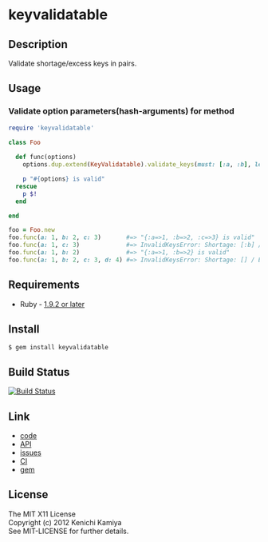 keyvalidatable
==============

Description
-----------

Validate shortage/excess keys in pairs.

Usage
-----

### Validate option parameters(hash-arguments) for method

```ruby
require 'keyvalidatable'
    
class Foo

  def func(options)
    options.dup.extend(KeyValidatable).validate_keys(must: [:a, :b], let: [:c])

    p "#{options} is valid"
  rescue
    p $!
  end

end

foo = Foo.new
foo.func(a: 1, b: 2, c: 3)       #=> "{:a=>1, :b=>2, :c=>3} is valid"
foo.func(a: 1, c: 3)             #=> InvalidKeysError: Shortage: [:b] / Excess: []
foo.func(a: 1, b: 2)             #=> "{:a=>1, :b=>2} is valid"
foo.func(a: 1, b: 2, c: 3, d: 4) #=> InvalidKeysError: Shortage: [] / Excess: [:d]
```

Requirements
------------

* Ruby - [1.9.2 or later](http://travis-ci.org/#!/kachick/keyvalidatable)

Install
-------

```shell
$ gem install keyvalidatable
```

Build Status
-------------

[![Build Status](https://secure.travis-ci.org/kachick/keyvalidatable.png)](http://travis-ci.org/kachick/keyvalidatable)

Link
----

* [code](https://github.com/kachick/keyvalidatable)
* [API](http://kachick.github.com/keyvalidatable/yard/frames.html)
* [issues](https://github.com/kachick/keyvalidatable/issues)
* [CI](http://travis-ci.org/#!/kachick/keyvalidatable)
* [gem](https://rubygems.org/gems/keyvalidatable)

License
-------

The MIT X11 License  
Copyright (c) 2012 Kenichi Kamiya  
See MIT-LICENSE for further details.
